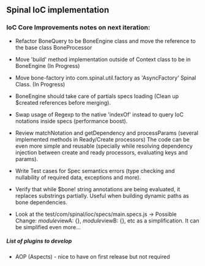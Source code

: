 ## Spinal IoC implementation

### IoC Core Improvements notes on next iteration:

* Refactor BoneQuery to be BoneEngine class and move the reference to the base class BoneProcessor

* Move 'build' method implementation outside of Context class to be in BoneEngine (In Progress)

* Move bone-factory into com.spinal.util.factory as 'AsyncFactory' Spinal Class. (In Progress)

* BoneEngine should take care of partials specs loading (Clean up $created references before merging).

* Swap usage of Regexp to the native 'indexOf' instead to query IoC notations inside specs (performance boost).

* Review matchNotation and getDependency and processParams (several implemented methods in Ready/Create processors)
  The code can be even more simple and reusable (specially while resolving dependency injection between create
  and ready processors, evaluating keys and params).

* Write Test cases for Spec semantics errors (type checking and nullability of required data, exceptions and more).

* Verify that while $bone! string annotations are being evaluated, it replaces substrings partially.
  Useful when building dynamic paths as bone dependencies.

* Look at the test/com/spinal/ioc/specs/main.specs.js -> Possible Change: $module$viewA: {}, $module$viewB: {}, etc as a simplification.
It can be simplified even more...

##### List of plugins to develop

* AOP (Aspects) - nice to have on first release but not required

